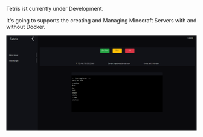 Tetris ist currently under Development.

It's going to supports the creating and Managing Minecraft Servers with and without Docker.

![alt text](https://raw.githubusercontent.com/hall-of-code/Tetris-Gameserver-Panel/master/dfwfdw.PNG)
